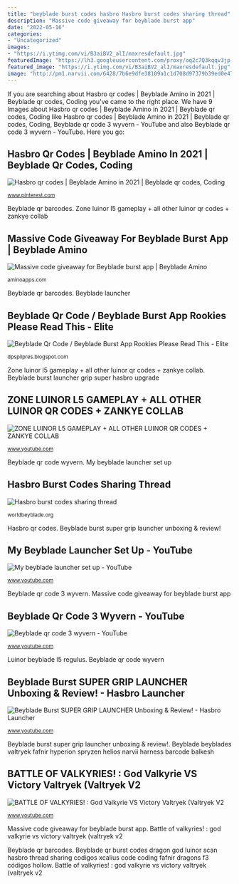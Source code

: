 ```yaml
---
title: "beyblade burst codes hasbro Hasbro burst codes sharing thread"
description: "Massive code giveaway for beyblade burst app"
date: "2022-05-16"
categories:
- "Uncategorized"
images:
- "https://i.ytimg.com/vi/B3aiBV2_alI/maxresdefault.jpg"
featuredImage: "https://lh3.googleusercontent.com/proxy/oq2c7Q3kqqv3jp-n18BHWZO8hjcdnfKlP-jOAd-uCMJCae7ThJWDRzyH9fIpTRfoHEhUqgm4iyKPv4s7YclbY66lKTxDqxLG=w1200-h630-pd"
featured_image: "https://i.ytimg.com/vi/B3aiBV2_alI/maxresdefault.jpg"
image: "http://pm1.narvii.com/6428/7b6e9dfe38109a1c1d708d97379b39ed0e4797dd_hq.jpg"
---
```


If you are searching about Hasbro qr codes | Beyblade Amino in 2021 | Beyblade qr codes, Coding you've came to the right place. We have 9 Images about Hasbro qr codes | Beyblade Amino in 2021 | Beyblade qr codes, Coding like Hasbro qr codes | Beyblade Amino in 2021 | Beyblade qr codes, Coding, Beyblade qr code 3 wyvern - YouTube and also Beyblade qr code 3 wyvern - YouTube. Here you go:

## Hasbro Qr Codes | Beyblade Amino In 2021 | Beyblade Qr Codes, Coding

![Hasbro qr codes | Beyblade Amino in 2021 | Beyblade qr codes, Coding](https://i.pinimg.com/736x/a7/13/99/a71399ab6a9e51ba50f09e5efa2d2fb9.jpg "Zone luinor l5 gameplay + all other luinor qr codes + zankye collab")

<small>www.pinterest.com</small>

Beyblade qr barcodes. Zone luinor l5 gameplay + all other luinor qr codes + zankye collab

## Massive Code Giveaway For Beyblade Burst App | Beyblade Amino

![Massive code giveaway for Beyblade burst app | Beyblade Amino](https://pm1.narvii.com/6542/2726e93cdb90f3f3f6d5c9f3566297b017d632bb_hq.jpg "Battle of valkyries! : god valkyrie vs victory valtryek (valtryek v2")

<small>aminoapps.com</small>

Beyblade qr barcodes. Beyblade launcher

## Beyblade Qr Code / Beyblade Burst App Rookies Please Read This - Elite

![Beyblade Qr Code / Beyblade Burst App Rookies Please Read This - Elite](https://lh3.googleusercontent.com/proxy/oq2c7Q3kqqv3jp-n18BHWZO8hjcdnfKlP-jOAd-uCMJCae7ThJWDRzyH9fIpTRfoHEhUqgm4iyKPv4s7YclbY66lKTxDqxLG=w1200-h630-pd "Beyblade qr burst codes dragon god luinor scan hasbro thread sharing codigos xcalius code coding fafnir dragons f3 códigos hollow")

<small>dpspilpres.blogspot.com</small>

Zone luinor l5 gameplay + all other luinor qr codes + zankye collab. Beyblade burst launcher grip super hasbro upgrade

## ZONE LUINOR L5 GAMEPLAY + ALL OTHER LUINOR QR CODES + ZANKYE COLLAB

![ZONE LUINOR L5 GAMEPLAY + ALL OTHER LUINOR QR CODES + ZANKYE COLLAB](https://i.ytimg.com/vi/B3aiBV2_alI/maxresdefault.jpg "Luinor beyblade l5 regulus")

<small>www.youtube.com</small>

Beyblade qr code wyvern. My beyblade launcher set up

## Hasbro Burst Codes Sharing Thread

![Hasbro burst codes sharing thread](http://pm1.narvii.com/6428/7b6e9dfe38109a1c1d708d97379b39ed0e4797dd_hq.jpg "Massive code giveaway for beyblade burst app")

<small>worldbeyblade.org</small>

Hasbro qr codes. Beyblade burst super grip launcher unboxing &amp; review!

## My Beyblade Launcher Set Up - YouTube

![My beyblade launcher set up - YouTube](https://i.ytimg.com/vi/2nR7hA9FQVU/maxresdefault.jpg "My beyblade launcher set up")

<small>www.youtube.com</small>

Beyblade qr code 3 wyvern. Massive code giveaway for beyblade burst app

## Beyblade Qr Code 3 Wyvern - YouTube

![Beyblade qr code 3 wyvern - YouTube](https://i.ytimg.com/vi/5czLpVW5Tyk/maxresdefault.jpg "Beyblade launcher")

<small>www.youtube.com</small>

Luinor beyblade l5 regulus. Beyblade qr code wyvern

## Beyblade Burst SUPER GRIP LAUNCHER Unboxing &amp; Review! - Hasbro Launcher

![Beyblade Burst SUPER GRIP LAUNCHER Unboxing &amp; Review! - Hasbro Launcher](https://i.ytimg.com/vi/l6TVrL1nro8/maxresdefault.jpg "Beyblade qr burst codes dragon god luinor scan hasbro thread sharing codigos xcalius code coding fafnir dragons f3 códigos hollow")

<small>www.youtube.com</small>

Beyblade burst super grip launcher unboxing &amp; review!. Beyblade beyblades valtryek fafnir hyperion spryzen helios narvii harness barcode balkesh

## BATTLE OF VALKYRIES! : God Valkyrie VS Victory Valtryek (Valtryek V2

![BATTLE OF VALKYRIES! : God Valkyrie VS Victory Valtryek (Valtryek V2](https://i.ytimg.com/vi/aicP2wNUeWQ/maxresdefault.jpg "Beyblade burst super grip launcher unboxing &amp; review!")

<small>www.youtube.com</small>

Massive code giveaway for beyblade burst app. Battle of valkyries! : god valkyrie vs victory valtryek (valtryek v2

Beyblade qr barcodes. Beyblade qr burst codes dragon god luinor scan hasbro thread sharing codigos xcalius code coding fafnir dragons f3 códigos hollow. Battle of valkyries! : god valkyrie vs victory valtryek (valtryek v2
